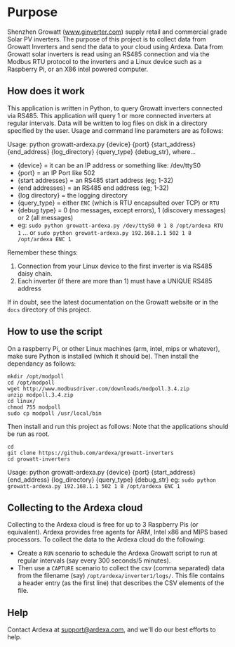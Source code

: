 
# Purpose
Shenzhen Growatt (www.ginverter.com) supply retail and commercial grade Solar PV inverters. The purpose of this project is to collect data from Growatt Inverters and send the data to your cloud using Ardexa. Data from Growatt solar inverters is read using an RS485 connection and via the Modbus RTU protocol to the inverters and a Linux device such as a Raspberry Pi, or an X86 intel powered computer. 

## How does it work
This application is written in Python, to query Growatt inverters connected via RS485. This application will query 1 or more connected inverters at regular intervals. Data will be written to log files on disk in a directory specified by the user. Usage and command line parameters are as follows:

Usage: python growatt-ardexa.py {device} {port} {start_address} {end_address} {log_directory} {query_type} {debug_str}, where...
- {device} = it can be an IP address or something like: /dev/ttyS0
- {port} = an IP Port like 502
- {start addresses} = an RS485 start address (eg; 1-32)
- {end addresses} = an RS485 end address (eg; 1-32)
- {log directory} = the logging directory
- {query_type} = either `ENC` (which is RTU encapsulted over TCP) or `RTU`
- {debug type} = 0 (no messages, except errors), 1 (discovery messages) or 2 (all messages)
- eg: `sudo python growatt-ardexa.py /dev/ttyS0 0 1 8 /opt/ardexa RTU 1`   ... or
		`sudo python growatt-ardexa.py 192.168.1.1 502 1 8 /opt/ardexa ENC 1`

Remember these things:
1. Connection from your Linux device to the first inverter is via RS485 daisy chain.
2. Each inverter (if there are more than 1) must have a UNIQUE RS485 address

If in doubt, see the latest documentation on the Growatt website or in the `docs` directory of this project.

## How to use the script
On a raspberry Pi, or other Linux machines (arm, intel, mips or whatever), make sure Python is installed (which it should be). Then install the dependancy as follows:

```
mkdir /opt/modpoll
cd /opt/modpoll
wget http://www.modbusdriver.com/downloads/modpoll.3.4.zip
unzip modpoll.3.4.zip 
cd linux/
chmod 755 modpoll 
sudo cp modpoll /usr/local/bin
```

Then install and run this project as follows:
Note that the applications should be run as root.
```
cd
git clone https://github.com/ardexa/growatt-inverters
cd growatt-inverters
```

Usage: python growatt-ardexa.py {device} {port} {start_address} {end_address} {log_directory} {query_type} {debug_str}
eg: `sudo python growatt-ardexa.py 192.168.1.1 502 1 8 /opt/ardexa ENC 1`


## Collecting to the Ardexa cloud
Collecting to the Ardexa cloud is free for up to 3 Raspberry Pis (or equivalent). Ardexa provides free agents for ARM, Intel x86 and MIPS based processors. To collect the data to the Ardexa cloud do the following:
- Create a `RUN` scenario to schedule the Ardexa Growatt script to run at regular intervals (say every 300 seconds/5 minutes).
- Then use a `CAPTURE` scenario to collect the csv (comma separated) data from the filename (say) `/opt/ardexa/inverter1/logs/`. This file contains a header entry (as the first line) that describes the CSV elements of the file.

## Help
Contact Ardexa at support@ardexa.com, and we'll do our best efforts to help.


 

